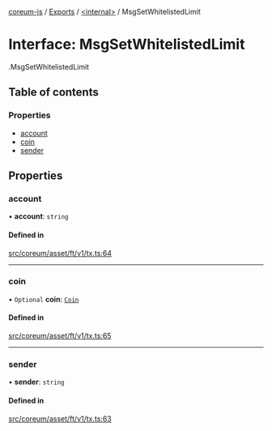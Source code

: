 [coreum-js](../README.md) / [Exports](../modules.md) / [<internal\>](../modules/internal_.md) / MsgSetWhitelistedLimit

# Interface: MsgSetWhitelistedLimit

[<internal>](../modules/internal_.md).MsgSetWhitelistedLimit

## Table of contents

### Properties

- [account](internal_.MsgSetWhitelistedLimit.md#account)
- [coin](internal_.MsgSetWhitelistedLimit.md#coin)
- [sender](internal_.MsgSetWhitelistedLimit.md#sender)

## Properties

### account

• **account**: `string`

#### Defined in

[src/coreum/asset/ft/v1/tx.ts:64](https://github.com/CooperFoundation/coreum-js/blob/d106c53/src/coreum/asset/ft/v1/tx.ts#L64)

___

### coin

• `Optional` **coin**: [`Coin`](../modules/internal_.md#coin)

#### Defined in

[src/coreum/asset/ft/v1/tx.ts:65](https://github.com/CooperFoundation/coreum-js/blob/d106c53/src/coreum/asset/ft/v1/tx.ts#L65)

___

### sender

• **sender**: `string`

#### Defined in

[src/coreum/asset/ft/v1/tx.ts:63](https://github.com/CooperFoundation/coreum-js/blob/d106c53/src/coreum/asset/ft/v1/tx.ts#L63)
